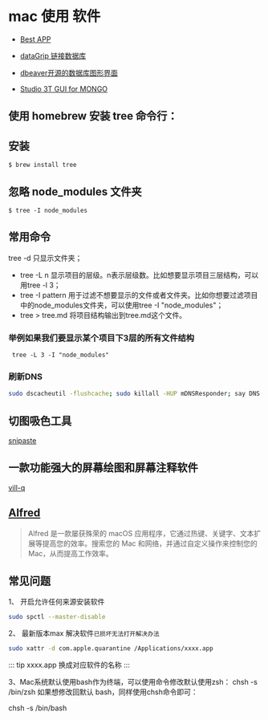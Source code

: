 # mac 使用 软件


- [Best APP](https://github.com/hzlzh/Best-App)

- [dataGrip 链接数据库]()
- [dbeaver开源的数据库图形界面](https://dbeaver.io/download/)
- [Studio 3T GUI for MONGO](https://studio3t.com/)

## 使用 homebrew 安装 tree 命令行：
## 安装
```shell
$ brew install tree
```

## 忽略 node_modules 文件夹
```shell
$ tree -I node_modules
```

## 常用命令
tree -d 只显示文件夹； 
* tree -L n 显示项目的层级。n表示层级数。比如想要显示项目三层结构，可以用tree -l 3； 
* tree -I pattern 用于过滤不想要显示的文件或者文件夹。比如你想要过滤项目中的node_modules文件夹，可以使用tree -I "node_modules"； 
* tree > tree.md 将项目结构输出到tree.md这个文件。

### 举例如果我们要显示某个项目下3层的所有文件结构
```
 tree -L 3 -I "node_modules"
```

### 刷新DNS
```sh
sudo dscacheutil -flushcache; sudo killall -HUP mDNSResponder; say DNS cache flushed
```

## 切图吸色工具 
[snipaste](https://www.snipaste.com/)

## 一款功能强大的屏幕绘图和屏幕注释软件
 [vill-q](http://www.pixelegg.me/vill-q)

## [Alfred](https://www.alfredapp.com/)
> Alfred 是一款屡获殊荣的 macOS 应用程序，它通过热键、关键字、文本扩展等提高您的效率。搜索您的 Mac 和网络，并通过自定义操作来控制您的 Mac，从而提高工作效率。

## 常见问题

1、 开启允许任何来源安装软件
```sh
sudo spctl --master-disable
```

2、 最新版本max 解决软件`已损坏无法打开解决办法`
```sh
sudo xattr -d com.apple.quarantine /Applications/xxxx.app
```
::: tip
xxxx.app 换成对应软件的名称
:::


3、Mac系统默认使用bash作为终端，可以使用命令修改默认使用zsh：
chsh -s /bin/zsh
如果想修改回默认 bash，同样使用chsh命令即可：

chsh -s /bin/bash